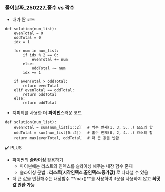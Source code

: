 ### [풀이날짜_250227_홀수 vs 짝수](https://school.programmers.co.kr/learn/courses/30/lessons/181887?language=python3)

- 내가 짠 코드
```
def solution(num_list):
    evenTotal = 0
    oddTotal = 0
    idx = 1
    
    for num in num_list:
        if idx % 2 == 0:
            evenTotal += num
        else:
            oddTotal += num
        idx += 1
    
    if evenTotal > oddTotal:
        return evenTotal
    elif evenTotal == oddTotal:
        return oddTotal
    else:
        return oddTotal

```

- 지피티를 사용한 더 **파이썬**스러운 코드
```
def solution(num_list):
    evenTotal = sum(num_list[1::2])  # 짝수 번째(1, 3, 5...) 요소의 합
    oddTotal = sum(num_list[0::2])   # 홀수 번째(0, 2, 4...) 요소의 합
    return max(evenTotal, oddTotal)  # 더 큰 값을 반환
```

✔️ PLUS

- 파이썬의 **슬라이싱** 활용하기
  - 파이썬에는 리스트의 인덱스를 슬라이싱 해주는 내장 함수 존재
  - 슬라이싱 문법 : **리스트[시작인덱스:끝인덱스:증가값]** 로 나타낼 수 있음
- 더 큰 값을 반환해주는 내장함수 **max()**를 사용하여 if문을 사용하지 않고 **최댓값 반환 가능**
